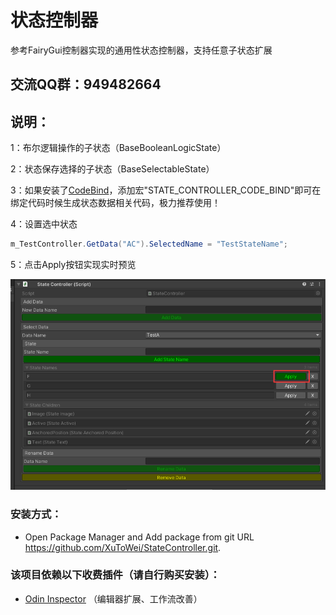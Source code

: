 # 状态控制器

参考FairyGui控制器实现的通用性状态控制器，支持任意子状态扩展

## 交流QQ群：949482664

## 说明：

1：布尔逻辑操作的子状态（BaseBooleanLogicState）

2：状态保存选择的子状态（BaseSelectableState）

3：如果安装了[CodeBind](https://github.com/XuToWei/CodeBind)，添加宏"STATE_CONTROLLER_CODE_BIND"即可在绑定代码时候生成状态数据相关代码，极力推荐使用！

4：设置选中状态
```csharp
m_TestController.GetData("AC").SelectedName = "TestStateName";
```

5：点击Apply按钮实现实时预览

![alt text](Images~/image.png)

### 安装方式：
- Open Package Manager and Add package from git URL https://github.com/XuToWei/StateController.git.

### 该项目依赖以下收费插件（请自行购买安装）：
- [Odin Inspector](https://assetstore.unity.com/packages/tools/utilities/odin-inspector-and-serializer-89041) （编辑器扩展、工作流改善）